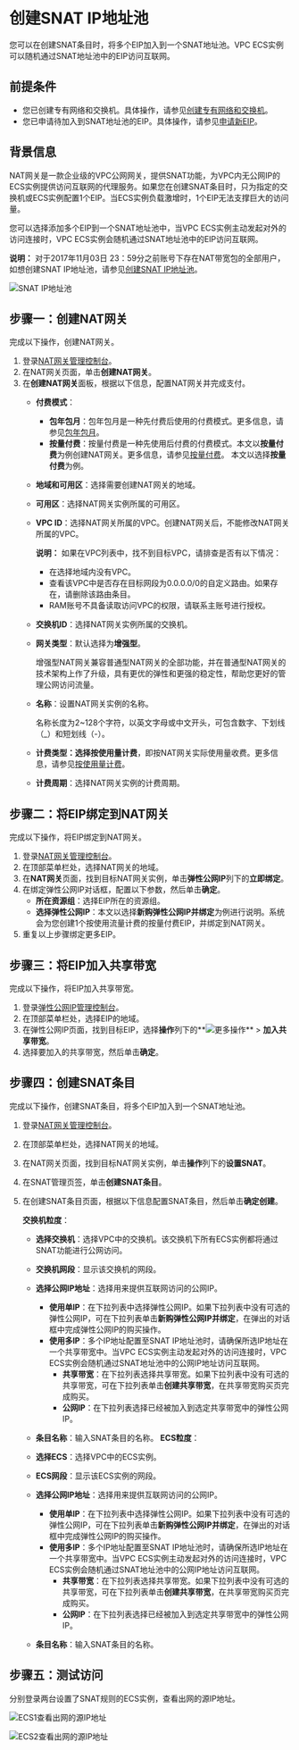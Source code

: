 # 创建SNAT IP地址池

您可以在创建SNAT条目时，将多个EIP加入到一个SNAT地址池。VPC ECS实例可以随机通过SNAT地址池中的EIP访问互联网。

## 前提条件

-   您已创建专有网络和交换机。具体操作，请参见[创建专有网络和交换机](/cn.zh-CN/快速入门/搭建IPv4专有网络.md)。
-   您已申请待加入到SNAT地址池的EIP。具体操作，请参见[申请新EIP](/cn.zh-CN/用户指南/申请EIP/申请新EIP.md)。

## 背景信息

NAT网关是一款企业级的VPC公网网关，提供SNAT功能，为VPC内无公网IP的ECS实例提供访问互联网的代理服务。如果您在创建SNAT条目时，只为指定的交换机或ECS实例配置1个EIP。当ECS实例负载激增时，1个EIP无法支撑巨大的访问量。

您可以选择添加多个EIP到一个SNAT地址池中，当VPC ECS实例主动发起对外的访问连接时，VPC ECS实例会随机通过SNAT地址池中的EIP访问互联网。

**说明：** 对于2017年11月03日 23：59分之前账号下存在NAT带宽包的全部用户，如想创建SNAT IP地址池，请参见[创建SNAT IP地址池](https://yq.aliyun.com/articles/533821)。

![SNAT IP地址池](https://static-aliyun-doc.oss-accelerate.aliyuncs.com/assets/img/zh-CN/4659188161/p47136.png)

## 步骤一：创建NAT网关

完成以下操作，创建NAT网关。

1.  登录[NAT网关管理控制台](https://vpc.console.aliyun.com/nat)。
2.  在NAT网关页面，单击**创建NAT网关**。
3.  在**创建NAT网关**面板，根据以下信息，配置NAT网关并完成支付。
    -   **付费模式**：

        -   **包年包月**：包年包月是一种先付费后使用的付费模式。更多信息，请参见[包年包月](/cn.zh-CN/购买指南/包年包月.md)。
        -   **按量付费**：按量付费是一种先使用后付费的付费模式。本文以**按量付费**为例创建NAT网关。更多信息，请参见[按量付费](/cn.zh-CN/购买指南/按量付费.md)。
        本文以选择**按量付费**为例。

    -   **地域和可用区**：选择需要创建NAT网关的地域。
    -   **可用区**：选择NAT网关实例所属的可用区。
    -   **VPC ID**：选择NAT网关所属的VPC。创建NAT网关后，不能修改NAT网关所属的VPC。

        **说明：** 如果在VPC列表中，找不到目标VPC，请排查是否有以下情况：

        -   在选择地域内没有VPC。
        -   查看该VPC中是否存在目标网段为0.0.0.0/0的自定义路由。如果存在，请删除该路由条目。
        -   RAM账号不具备读取访问VPC的权限，请联系主账号进行授权。
    -   **交换机ID**：选择NAT网关实例所属的交换机。
    -   **网关类型**：默认选择为**增强型**。

        增强型NAT网关兼容普通型NAT网关的全部功能，并在普通型NAT网关的技术架构上作了升级，具有更优的弹性和更强的稳定性，帮助您更好的管理公网访问流量。

    -   **名称**：设置NAT网关实例的名称。

        名称长度为2~128个字符，以英文字母或中文开头，可包含数字、下划线（\_）和短划线（-）。

    -   **计费类型：**选择**按使用量计费**，即按NAT网关实际使用量收费。更多信息，请参见[按使用量计费](/cn.zh-CN/购买指南/按量付费.mdsection_v5g_sue_5bj)。
    -   **计费周期**：选择NAT网关实例的计费周期。

## 步骤二：将EIP绑定到NAT网关

完成以下操作，将EIP绑定到NAT网关。

1.  登录[NAT网关管理控制台](https://vpc.console.aliyun.com/nat)。
2.  在顶部菜单栏处，选择NAT网关的地域。
3.  在**NAT网关**页面，找到目标NAT网关实例，单击**弹性公网IP**列下的**立即绑定**。
4.  在绑定弹性公网IP对话框，配置以下参数，然后单击**确定**。
    -   **所在资源组**：选择EIP所在的资源组。
    -   **选择弹性公网IP**：本文以选择**新购弹性公网IP并绑定**为例进行说明。系统会为您创建1个按使用流量计费的按量付费EIP，并绑定到NAT网关。
5.  重复以上步骤绑定更多EIP。

## 步骤三：将EIP加入共享带宽

完成以下操作，将EIP加入共享带宽。

1.  登录[弹性公网IP管理控制台](https://vpc.console.aliyun.com/eip)。
2.  在顶部菜单栏处，选择EIP的地域。
3.  在弹性公网IP页面，找到目标EIP，选择**操作**列下的**![更多操作](https://static-aliyun-doc.oss-accelerate.aliyuncs.com/assets/img/zh-CN/8408559951/p143776.png)** \> **加入共享带宽**。
4.  选择要加入的共享带宽，然后单击**确定**。

## 步骤四：创建SNAT条目

完成以下操作，创建SNAT条目，将多个EIP加入到一个SNAT地址池。

1.  登录[NAT网关管理控制台](https://vpc.console.aliyun.com/nat)。
2.  在顶部菜单栏处，选择NAT网关的地域。
3.  在NAT网关页面，找到目标NAT网关实例，单击**操作**列下的**设置SNAT**。
4.  在SNAT管理页签，单击**创建SNAT条目**。
5.  在创建SNAT条目页面，根据以下信息配置SNAT条目，然后单击**确定创建**。

    **交换机粒度**：

    -   **选择交换机**：选择VPC中的交换机。该交换机下所有ECS实例都将通过SNAT功能进行公网访问。
    -   **交换机网段**：显示该交换机的网段。
    -   **选择公网IP地址**：选择用来提供互联网访问的公网IP。
        -   **使用单IP**：在下拉列表中选择弹性公网IP。如果下拉列表中没有可选的弹性公网IP，可在下拉列表单击**新购弹性公网IP并绑定**，在弹出的对话框中完成弹性公网IP的购买操作。
        -   **使用多IP**：多个IP地址配置至SNAT IP地址池时，请确保所选IP地址在一个共享带宽中。当VPC ECS实例主动发起对外的访问连接时，VPC ECS实例会随机通过SNAT地址池中的公网IP地址访问互联网。
            -   **共享带宽**：在下拉列表选择共享带宽。如果下拉列表中没有可选的共享带宽，可在下拉列表单击**创建共享带宽**，在共享带宽购买页完成购买。
            -   **公网IP**：在下拉列表选择已经被加入到选定共享带宽中的弹性公网IP。
    -   **条目名称**：输入SNAT条目的名称。
    **ECS粒度**：

    -   **选择ECS**：选择VPC中的ECS实例。
    -   **ECS网段**：显示该ECS实例的网段。
    -   **选择公网IP地址**：选择用来提供互联网访问的公网IP。
        -   **使用单IP**：在下拉列表中选择弹性公网IP。如果下拉列表中没有可选的弹性公网IP，可在下拉列表单击**新购弹性公网IP并绑定**，在弹出的对话框中完成弹性公网IP的购买操作。
        -   **使用多IP**：多个IP地址配置至SNAT IP地址池时，请确保所选IP地址在一个共享带宽中。当VPC ECS实例主动发起对外的访问连接时，VPC ECS实例会随机通过SNAT地址池中的公网IP地址访问互联网。
            -   **共享带宽**：在下拉列表选择共享带宽。如果下拉列表中没有可选的共享带宽，可在下拉列表单击**创建共享带宽**，在共享带宽购买页完成购买。
            -   **公网IP**：在下拉列表选择已经被加入到选定共享带宽中的弹性公网IP。
    -   **条目名称**：输入SNAT条目的名称。

## 步骤五：测试访问

分别登录两台设置了SNAT规则的ECS实例，查看出网的源IP地址。

![ECS1查看出网的源IP地址](https://static-aliyun-doc.oss-accelerate.aliyuncs.com/assets/img/zh-CN/8634029951/p47157.png)

![ECS2查看出网的源IP地址](https://static-aliyun-doc.oss-accelerate.aliyuncs.com/assets/img/zh-CN/8634029951/p47158.png)

